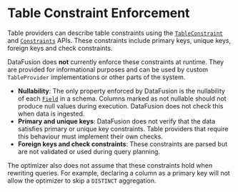 <!---
  Licensed to the Apache Software Foundation (ASF) under one
  or more contributor license agreements.  See the NOTICE file
  distributed with this work for additional information
  regarding copyright ownership.  The ASF licenses this file
  to you under the Apache License, Version 2.0 (the
  "License"); you may not use this file except in compliance
  with the License.  You may obtain a copy of the License at

    http://www.apache.org/licenses/LICENSE-2.0

  Unless required by applicable law or agreed to in writing,
  software distributed under the License is distributed on an
  "AS IS" BASIS, WITHOUT WARRANTIES OR CONDITIONS OF ANY
  KIND, either express or implied.  See the License for the
  specific language governing permissions and limitations
  under the License.
-->

# Table Constraint Enforcement

Table providers can describe table constraints using the
[`TableConstraint`] and [`Constraints`] APIs. These constraints include
primary keys, unique keys, foreign keys and check constraints.

DataFusion does **not** currently enforce these constraints at runtime.
They are provided for informational purposes and can be used by custom
`TableProvider` implementations or other parts of the system.

- **Nullability**: The only property enforced by DataFusion is the
  nullability of each [`Field`] in a schema. Columns marked as not
  nullable should not produce null values during execution. DataFusion
  does not check this when data is ingested.
- **Primary and unique keys**: DataFusion does not verify that the data
  satisfies primary or unique key constraints. Table providers that
  require this behaviour must implement their own checks.
- **Foreign keys and check constraints**: These constraints are parsed
  but are not validated or used during query planning.

The optimizer also does not assume that these constraints hold when
rewriting queries. For example, declaring a column as a primary key will
not allow the optimizer to skip a `DISTINCT` aggregation.

[`tableconstraint`]: https://docs.rs/datafusion/latest/datafusion/sql/planner/enum.TableConstraint.html
[`constraints`]: https://docs.rs/datafusion/latest/datafusion/common/functional_dependencies/struct.Constraints.html
[`field`]: https://docs.rs/arrow/latest/arrow/datatype/struct.Field.html
